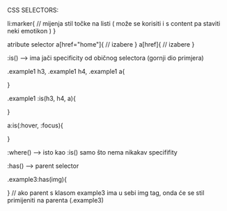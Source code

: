 CSS SELECTORS:

li:marker{
// mijenja stil točke na listi ( može se korisiti i s content pa staviti neki emotikon )
}

atribute selector
a[href="home"]{ // izabere <a href="home"></a>}
a[href]{ // izabere <a href="bilo šta, sve sa hrefom izabere"></a>}

:is() --> ima jači specificity od običnog selectora (gornji dio primjera)

.example1 h3,
.example1 h4,
.example1 a{

}

.example1 :is(h3, h4, a){

}

a:is(:hover, :focus){

}

:where() --> isto kao :is() samo što nema nikakav specififity

:has() --> parent selector

.example3:has(img){

}
// ako parent s klasom example3 ima u sebi img tag, onda će se stil primijeniti na parenta (.example3)
